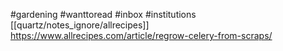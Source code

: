 #gardening 
#wanttoread 
#inbox 
#institutions [[quartz/notes_ignore/allrecipes]]
https://www.allrecipes.com/article/regrow-celery-from-scraps/